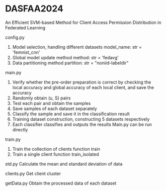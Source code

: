 # DASFAA2024
An Efficient SVM-based Method for Client Access Permission Distribution in Federated Learning

config.py
1. Model selection, handling different datasets
model_name: str = 'femnist_cnn'
2. Global model update method
method: str = 'fedavg'
3. Data partitioning method
partition: str = "noniid-labeldir"
    
main.py
1. Verify whether the pre-order preparation is correct by checking the local accuracy and global accuracy of each local client, and save the accuracy
2. Randomly obtain (u, S) pairs
3. Test each pair and obtain the samples
4. Save samples of each dataset separately
5. Classify the sample and save it in the classification result
6. Training dataset construction, constructing 5 datasets respectively
7. Each classifier classifies and outputs the results
Main.py can be run directly

train.py
1. Train the collection of clients
function train
2. Train a single client
function train_isolated

std.py
Calculate the mean and standard deviation of data

clients.py
Get client cluster

getData.py
Obtain the processed data of each dataset
